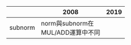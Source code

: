 
|         | 2008                          | 2019 |
| ------- | ----------------------------- | ---- |
| subnorm | norm與subnorm在<br>MUL/ADD運算中不同 |      |

